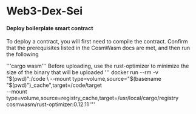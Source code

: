 # Web3-Dex-Sei

#### Deploy boilerplate smart contract
To deploy a contract, you will first need to compile the contract. Confirm that the prerequisites listed in the CosmWasm docs are met, and then run the following

'''cargo wasm'''
Before uploading, use the rust-optimizer to minimize the size of the binary that will be uploaded
'''
docker run --rm -v "$(pwd)":/code \
  --mount type=volume,source="$(basename "$(pwd)")_cache",target=/code/target \
  --mount type=volume,source=registry_cache,target=/usr/local/cargo/registry \
  cosmwasm/rust-optimizer:0.12.11
'''